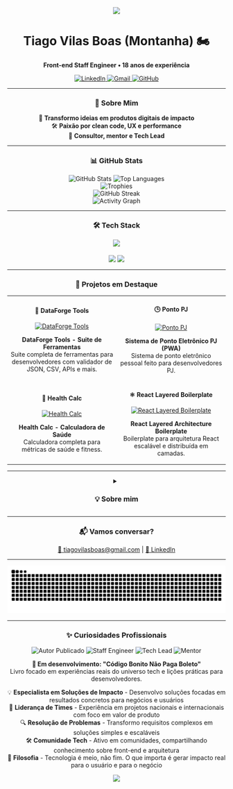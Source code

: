 <div align="center">
  <img src="https://capsule-render.vercel.app/api?type=waving&color=0:38B2AC,100:3ECF8E&height=120&section=header"/>
  
  <h1 align="center">Tiago Vilas Boas (Montanha) 🏍️</h1>
  
  <p align="center">
    <b>Front-end Staff Engineer • 18 anos de experiência</b>
  </p>
  
  <div align="center">
    <a href="https://www.linkedin.com/in/tiagovilasboas/">
      <img alt="LinkedIn" src="https://img.shields.io/badge/-LinkedIn-0077B5?style=for-the-badge&logo=linkedin&logoColor=white">
    </a>
    <a href="mailto:tiagovilasboas@gmail.com">
      <img alt="Gmail" src="https://img.shields.io/badge/-Gmail-D14836?style=for-the-badge&logo=gmail&logoColor=white">
    </a>
    <a href="https://github.com/tiagovilasboas">
      <img alt="GitHub" src="https://img.shields.io/badge/-GitHub-181717?style=for-the-badge&logo=github">
    </a>
  </div>
</div>

---

<div align="center">
  <h3>💫 Sobre Mim</h3>
  <p>
    🚀 <strong>Transformo ideias em produtos digitais de impacto</strong><br>
    🛠️ <strong>Paixão por clean code, UX e performance</strong><br>
    🤝 <strong>Consultor, mentor e Tech Lead</strong>
  </p>
</div>

---

<div align="center">
  <h3>📊 GitHub Stats</h3>
  <img src="https://github-readme-stats.vercel.app/api?username=tiagovilasboas&show_icons=true&theme=radical&hide_border=true&bg_color=0d1117&title_color=38B2AC&text_color=ffffff&icon_color=3ECF8E&include_all_commits=true&count_private=true&hide=contribs,issues&rank_icon=github&custom_title=Tiago%20Vilas%20Boas%20-%20GitHub%20Stats" alt="GitHub Stats" />
  <img src="https://github-readme-stats.vercel.app/api/top-langs/?username=tiagovilasboas&layout=compact&theme=radical&hide_border=true&bg_color=0d1117&title_color=38B2AC&text_color=ffffff&langs_count=6&exclude_repo=tiagovilasboas,tiagovilasboas.github.io&custom_title=Top%20Technologies" alt="Top Languages" />
</div>

<div align="center">
  <img src="https://github-profile-trophy.vercel.app/?username=tiagovilasboas&theme=onedark&margin-w=15&no-frame=true&column=4&rank=SECRET,SSS,SS,S,AAA&title=MultiLanguage,Stars,Commits,Repositories" alt="Trophies" />
</div>

<div align="center">
  <img src="https://github-readme-streak-stats.herokuapp.com/?user=tiagovilasboas&theme=radical&hide_border=true&background=0d1117&stroke=38B2AC&ring=3ECF8E&fire=3ECF8E&currStreakNum=ffffff&currStreakLabel=38B2AC&sideNums=ffffff&sideLabels=38B2AC&dates=ffffff" alt="GitHub Streak" />
</div>

<div align="center">
  <img src="https://github-readme-activity-graph.vercel.app/graph?username=tiagovilasboas&theme=react-dark&hide_border=true&area=true&area_color=3ECF8E&line=38B2AC&point=ffffff&color=ffffff&bg_color=0d1117&custom_title=Contribuições%20Anuais" alt="Activity Graph" />
</div>

---

<div align="center">
  <h3>🛠️ Tech Stack</h3>
  <img src="https://skillicons.dev/icons?i=react,nextjs,typescript,tailwind,vitest,supabase,github,vercel&perline=4" />
  <br><br>
  <img src="https://img.shields.io/badge/-shadcn/UI-000?style=for-the-badge&logo=shadcnui">
  <img src="https://img.shields.io/badge/-Zod-3F3F46?style=for-the-badge&logo=zod">
</div>

---

<div align="center">
  <h3>👀 Projetos em Destaque</h3>
  
  <table>
    <tr>
      <td width="50%">
        <h4 align="center">🧰 DataForge Tools</h4>
        <p align="center">
          <a href="https://github.com/tiagovilasboas/dataforge-tools" target="_blank">
            <img src="https://github-readme-stats.vercel.app/api/pin/?username=tiagovilasboas&repo=dataforge-tools&theme=radical&hide_border=true&bg_color=0d1117&title_color=38B2AC&text_color=ffffff" width="100%" alt="DataForge Tools"/>
          </a>
        </p>
        <p align="center"><strong>DataForge Tools - Suite de Ferramentas</strong><br>
        Suite completa de ferramentas para desenvolvedores com validador de JSON, CSV, APIs e mais.</p>
      </td>
      <td width="50%">
        <h4 align="center">🕒 Ponto PJ</h4>
        <p align="center">
          <a href="https://github.com/tiagovilasboas/ponto-pj" target="_blank">
            <img src="https://github-readme-stats.vercel.app/api/pin/?username=tiagovilasboas&repo=ponto-pj&theme=radical&hide_border=true&bg_color=0d1117&title_color=38B2AC&text_color=ffffff" width="100%" alt="Ponto PJ"/>
          </a>
        </p>
        <p align="center"><strong>Sistema de Ponto Eletrônico PJ (PWA)</strong><br>
        Sistema de ponto eletrônico pessoal feito para desenvolvedores PJ.</p>
      </td>
    </tr>
    <tr>
      <td width="50%">
        <h4 align="center">💪 Health Calc</h4>
        <p align="center">
          <a href="https://github.com/tiagovilasboas/health-calc" target="_blank">
            <img src="https://github-readme-stats.vercel.app/api/pin/?username=tiagovilasboas&repo=health-calc&theme=radical&hide_border=true&bg_color=0d1117&title_color=38B2AC&text_color=ffffff" width="100%" alt="Health Calc"/>
          </a>
        </p>
        <p align="center"><strong>Health Calc - Calculadora de Saúde</strong><br>
        Calculadora completa para métricas de saúde e fitness.</p>
      </td>
      <td width="50%">
        <h4 align="center">⚛️ React Layered Boilerplate</h4>
        <p align="center">
          <a href="https://github.com/tiagovilasboas/react-layered-boilerplate" target="_blank">
            <img src="https://github-readme-stats.vercel.app/api/pin/?username=tiagovilasboas&repo=react-layered-boilerplate&theme=radical&hide_border=true&bg_color=0d1117&title_color=38B2AC&text_color=ffffff" width="100%" alt="React Layered Boilerplate"/>
          </a>
        </p>
        <p align="center"><strong>React Layered Architecture Boilerplate</strong><br>
        Boilerplate para arquitetura React escalável e distribuída em camadas.</p>
      </td>
    </tr>
  </table>
</div>

---

<details align="center">
  <summary><h3>💡 Sobre mim</h3></summary>
  
  <div align="center">
    <ul style="list-style: none; padding: 0;">
      <li>🎯 Foco em entregar valor de produto, não só código bonito</li>
      <li>🔧 Gosto de resolver problemas reais e compartilhar conhecimento</li>
      <li>✨ Busco sempre a melhor experiência para o usuário</li>
      <li>🤝 Aberto a ideias, mentorias e novos desafios!</li>
    </ul>
  </div>
</details>

---

<div align="center">
  <h3>📬 Vamos conversar?</h3>
  <p>
    <a href="mailto:tiagovilasboas@gmail.com">📧 tiagovilasboas@gmail.com</a> |
    <a href="https://www.linkedin.com/in/tiagovilasboas/">💼 LinkedIn</a>
  </p>
</div>

---

<div align="center">
  <img src="https://github.com/tiagovilasboas/tiagovilasboas/blob/output/github-contribution-grid-snake.svg" alt="snake gif" />
</div>

---

<div align="center">
  <h3>✨ Curiosidades Profissionais</h3>
  
  <p align="center">
    <img src="https://img.shields.io/badge/-Autor%20Publicado-38B2AC?style=for-the-badge&logo=bookstack&logoColor=white" alt="Autor Publicado">
    <img src="https://img.shields.io/badge/-Staff%20Engineer-3ECF8E?style=for-the-badge&logo=react&logoColor=white" alt="Staff Engineer">
    <img src="https://img.shields.io/badge/-Tech%20Lead-FF6B6B?style=for-the-badge&logo=github&logoColor=white" alt="Tech Lead">
    <img src="https://img.shields.io/badge/-Mentor-FFD93D?style=for-the-badge&logo=linkedin&logoColor=black" alt="Mentor">
  </p>
  
  <p align="center">
    <strong>📝 Em desenvolvimento: "Código Bonito Não Paga Boleto"</strong><br>
    Livro focado em experiências reais do universo tech e lições práticas para desenvolvedores.
  </p>
  
  <ul style="list-style: none; padding: 0;">
    <li>💡 <strong>Especialista em Soluções de Impacto</strong> - Desenvolvo soluções focadas em resultados concretos para negócios e usuários</li>
    <li>🚀 <strong>Liderança de Times</strong> - Experiência em projetos nacionais e internacionais com foco em valor de produto</li>
    <li>🔍 <strong>Resolução de Problemas</strong> - Transformo requisitos complexos em soluções simples e escaláveis</li>
    <li>🛠️ <strong>Comunidade Tech</strong> - Ativo em comunidades, compartilhando conhecimento sobre front-end e arquitetura</li>
    <li>🎯 <strong>Filosofia</strong> - Tecnologia é meio, não fim. O que importa é gerar impacto real para o usuário e para o negócio</li>
  </ul>
</div>

<div align="center">
  <img src="https://capsule-render.vercel.app/api?type=waving&color=0:38B2AC,100:3ECF8E&height=120&section=footer"/>
</div>